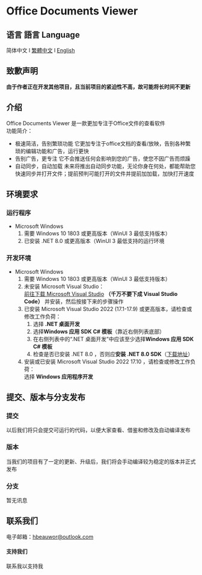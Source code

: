 # Office Documents Viewer
## 语言 語言 Language
简体中文  l
[繁體中文](/.github/res/MarkDown/ZH-TR.md)   l
[English](/.github/res/MarkDown/EN-EN.md)
## 致歉声明
**由于作者正在开发其他项目，且当前项目的紧迫性不高，故可能将长时间不更新**
## 介绍
Office Documents Viewer 是一款更加专注于Office文件的查看软件    
功能简介：
- 极速简洁，告别繁琐功能
    它更加专注于office文档的查看/放映，告别各种繁琐的编辑功能和广告，运行更快
- 告别广告，更专注
    它不会推送任何会影响到您的广告，使您不因广告而烦躁
- 自动同步，自动加载
    未来将推出自动同步功能，无论你身在何处，都能帮助您快速同步并打开文件；提前预判可能打开的文件并提前加加载，加快打开速度
## 环境要求
### 运行程序
- Microsoft Windows
    1. 需要 Windows 10 1803 或更高版本（WinUI 3 最低支持版本）
    2. 已安装 .NET 8.0 或更高版本（WinUI 3 最低支持的运行环境
### 开发环境
- Microsoft Windows
    1. 需要 Windows 10 1803 或更高版本（WinUI 3 最低支持版本）
    2. 未安装 Microsoft Visual Studio：    
[前往下载 Microsoft Visual Studio](https://visualstudio.microsoft.com/zh-hans/) **（千万不要下成 Visual Studio Code）**  并安装，然后按接下来的步骤操作
    3. 已安装 Microsoft Visual Studio 2022 (17.1-17.9) 或更高版本，请检查或修改工作负荷：
        1. 选择 **.NET 桌面开发**
        2. 选择**Windows 应用 SDK C# 模板**（靠近右侧列表底部）
        3. 在右侧列表中的“.NET 桌面开发”中应该至少选择**Windows 应用 SDK C# 模板**
        4. 检查是否已安装 .NET 8.0 ，否则应**安装 .NET 8.0 SDK**（[下载地址](https://dotnet.microsoft.com/zh-cn/download/dotnet/8.0)）
    4. 安装或已安装 Microsoft Visual Studio 2022 17.10 ，请检查或修改工作负荷：    
        选择 **Windows 应用程序开发**
## 提交、版本与分支发布
### 提交
以后我们将只会提交可运行的代码，以便大家查看、借鉴和修改及自动编译发布
### 版本
当我们的项目有了一定的更新、升级后，我们将会手动编译较为稳定的版本并正式发布
### 分支
暂无讯息
## 联系我们
电子邮箱：hbeauwor@outlook.com
#### 支持我们
联系我以支持我
